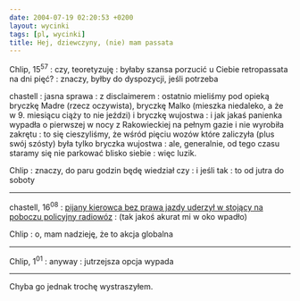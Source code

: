 ```yaml
---
date: 2004-07-19 02:20:53 +0200
layout: wycinki
tags: [pl, wycinki]
title: Hej, dziewczyny, (nie) mam passata
---
```


Chlip, 15<sup>57</sup>
: czy, teoretyzuję
: byłaby szansa porzucić u Ciebie retropassata na dni pięć?
: znaczy, byłby do dyspozycji, jeśli potrzeba

chastell
: jasna sprawa
: z disclaimerem
: ostatnio mieliśmy pod opieką bryczkę Madre (rzecz oczywista), bryczkę Malko (mieszka niedaleko, a że w 9. miesiącu ciąży to nie jeździ) i bryczkę wujostwa
: i jak jakaś panienka wypadła o pierwszej w nocy z Rakowieckiej na pełnym gazie i nie wyrobiła zakrętu
: to się cieszyliśmy, że wśród pięciu wozów które zaliczyła (plus swój szósty) była tylko bryczka wujostwa
: ale, generalnie, od tego czasu staramy się nie parkować blisko siebie
: więc luzik.

Chlip
: znaczy, do paru godzin będę wiedział czy
: i jeśli tak
: to od jutra do soboty

---

chastell, 16<sup>08</sup>
: [pijany kierowca bez prawa jazdy uderzył w stojący na poboczu policyjny radiowóz](http://wiadomosci.gazeta.pl/wiadomosci/1,53600,2184604.html 'z Andrzejami S. nigdy nic nie wiadomo')
: (tak jakoś akurat mi w oko wpadło)

Chlip
: o, mam nadzieję, że to akcja globalna

---

Chlip, 1<sup>01</sup>
: anyway
: jutrzejsza opcja wypada

---

Chyba go jednak trochę wystraszyłem.

